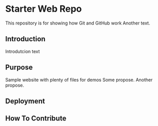 # Starter Web Repo

This repository is for showing how Git and GitHub work
Another text.

## Introduction
Introdutcion text

## Purpose

Sample website with plenty of files for demos
Some propose.
Another propose.

## Deployment

## How To Contribute